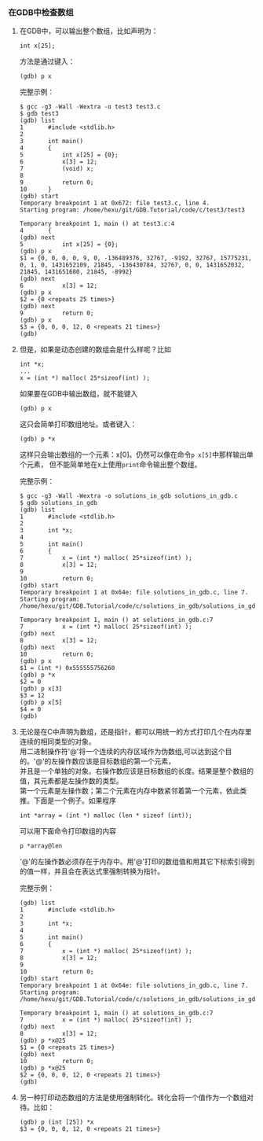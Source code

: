 ### 在GDB中检查数组

1. 在GDB中，可以输出整个数组，比如声明为：
    ```
    int x[25];
    ```
    方法是通过键入：
    ```
    (gdb) p x
    ```

    完整示例：
    ```
    $ gcc -g3 -Wall -Wextra -o test3 test3.c
    $ gdb test3
    (gdb) list
    1       #include <stdlib.h>
    2
    3       int main()
    4       {
    5           int x[25] = {0};
    6           x[3] = 12;
    7           (void) x;
    8
    9           return 0;
    10      }
    (gdb) start
    Temporary breakpoint 1 at 0x672: file test3.c, line 4.
    Starting program: /home/hexu/git/GDB.Tutorial/code/c/test3/test3
    
    Temporary breakpoint 1, main () at test3.c:4
    4       {
    (gdb) next
    5           int x[25] = {0};
    (gdb) p x
    $1 = {0, 0, 0, 0, 9, 0, -136489376, 32767, -9192, 32767, 15775231, 0, 1, 0, 1431652109, 21845, -136430784, 32767, 0, 0, 1431652032, 21845, 1431651680, 21845, -8992}
    (gdb) next
    6           x[3] = 12;
    (gdb) p x
    $2 = {0 <repeats 25 times>}
    (gdb) next
    9           return 0;
    (gdb) p x
    $3 = {0, 0, 0, 12, 0 <repeats 21 times>}
    (gdb)
    ```

2. 但是，如果是动态创建的数组会是什么样呢？比如
    ```
    int *x;
    ...
    x = (int *) malloc( 25*sizeof(int) );
    ```
    如果要在GDB中输出数组，就不能键入
    ```
    (gdb) p x
    ```
    这只会简单打印数组地址。或者键入：
    ```
    (gdb) p *x
    ```
    这样只会输出数组的一个元素：x[0]。仍然可以像在命令`p x[5]`中那样输出单个元素，
    但不能简单地在x上使用`print`命令输出整个数组。
    
    完整示例：
    ```
    $ gcc -g3 -Wall -Wextra -o solutions_in_gdb solutions_in_gdb.c
    $ gdb solutions_in_gdb 
    (gdb) list
    1       #include <stdlib.h>
    2
    3       int *x;
    4
    5       int main()
    6       {
    7           x = (int *) malloc( 25*sizeof(int) );
    8           x[3] = 12;
    9
    10          return 0;
    (gdb) start
    Temporary breakpoint 1 at 0x64e: file solutions_in_gdb.c, line 7.
    Starting program: /home/hexu/git/GDB.Tutorial/code/c/solutions_in_gdb/solutions_in_gdb
    
    Temporary breakpoint 1, main () at solutions_in_gdb.c:7
    7           x = (int *) malloc( 25*sizeof(int) );
    (gdb) next
    8           x[3] = 12;
    (gdb) next
    10          return 0;
    (gdb) p x
    $1 = (int *) 0x555555756260
    (gdb) p *x
    $2 = 0
    (gdb) p x[3]
    $3 = 12
    (gdb) p x[5]
    $4 = 0
    (gdb)
    ```

3. 无论是在C中声明为数组，还是指针，都可以用统一的方式打印几个在内存里连续的相同类型的对象。  
    用二进制操作符'@'将一个连续的内存区域作为伪数组,可以达到这个目的。'@'的左操作数应该是目标数组的第一个元素，  
    并且是一个单独的对象。右操作数应该是目标数组的长度。结果是整个数组的值，其元素都是左操作数的类型。  
    第一个元素是左操作数；第二个元素在内存中数紧邻着第一个元素，依此类推。下面是一个例子。如果程序
    ```
    int *array = (int *) malloc (len * sizeof (int));
    ```
    可以用下面命令打印数组的内容
    ```
    p *array@len
    ```
    '@'的左操作数必须存在于内存中。用'@'打印的数组值和用其它下标索引得到的值一样，并且会在表达式里强制转换为指针。

    完整示例：
    ```
    (gdb) list
    1       #include <stdlib.h>
    2
    3       int *x;
    4
    5       int main()
    6       {
    7           x = (int *) malloc( 25*sizeof(int) );
    8           x[3] = 12;
    9
    10          return 0;
    (gdb) start
    Temporary breakpoint 1 at 0x64e: file solutions_in_gdb.c, line 7.
    Starting program: /home/hexu/git/GDB.Tutorial/code/c/solutions_in_gdb/solutions_in_gdb
    
    Temporary breakpoint 1, main () at solutions_in_gdb.c:7
    7           x = (int *) malloc( 25*sizeof(int) );
    (gdb) next
    8           x[3] = 12;
    (gdb) p *x@25
    $1 = {0 <repeats 25 times>}
    (gdb) next
    10          return 0;
    (gdb) p *x@25
    $2 = {0, 0, 0, 12, 0 <repeats 21 times>}
    (gdb)
    ```

4. 另一种打印动态数组的方法是使用强制转化。转化会将一个值作为一个数组对待。比如：
    ```
    (gdb) p (int [25]) *x
    $3 = {0, 0, 0, 12, 0 <repeats 21 times>}
    ```
